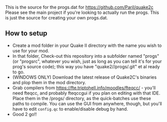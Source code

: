 This is the source for the progs.dat for https://github.com/Paril/quake2c
Please see the main project if you're looking to actually run the progs. This is just the source for creating your own progs.dat.

## How to setup ##
* Create a mod folder in your Quake II directory with the name you wish to use for your mod.
* In that folder, Check-out this repository into a subfolder named "progs" (or "progsrc", whatever you wish, just as long as you can tell it's for your prog's source code); this way you have "quake2/<mod>/progs/.git" et al ready to go.
* (WINDOWS ONLY) Download the latest release of Quake2C's binaries and plop them in the mod directory.
* Grab compilers from https://fte.triptohell.info/moodles/fteqcc/ - you'll need fteqcc, and probably fteqccgui if you plan on editing with that IDE. Place them in the /progs/ directory, as the quick-batches use these paths to compile. You can use the GUI from anywhere, though, but you'll have to edit `config.qc` to enable/disable debug by hand.
* Good 2 go!!
